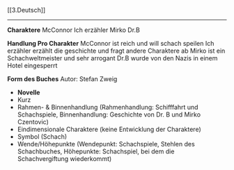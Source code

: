 [[3.Deutsch]]
___
**Charaktere**
McConnor
Ich erzähler
Mirko
Dr.B

**Handlung Pro Charakter**
McConnor ist reich und will schach speilen
Ich erzähler erzählt die geschichte und fragt andere Charaktere ab
Mirko ist ein Schachweltmeister und sehr arrogant
Dr.B wurde von den Nazis in einem Hotel eingesperrt

**Form des Buches**
Autor: Stefan Zweig
- **Novelle**
- Kurz
 - Rahmen- & Binnenhandlung (Rahmenhandlung: Schifffahrt und Schachspiele, Binnenhandlung: Geschichte von Dr. B und Mirko Czentovic)
 - Eindimensionale Charaktere (keine Entwicklung der Charaktere)
 - Symbol (Schach)
 - Wende/Höhepunkte (Wendepunkt: Schachspiele, Stehlen des Schachbuches, Höhepunkte: Schachspiel, bei dem die Schachvergiftung wiederkommt)